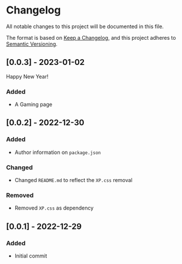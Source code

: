 # Changelog

All notable changes to this project will be documented in this file.

The format is based on [Keep a Changelog](https://keepachangelog.com/en/1.0.0/),
and this project adheres to [Semantic Versioning](https://semver.org/spec/v2.0.0.html).

## [0.0.3] - 2023-01-02 
Happy New Year! 
### Added
- A Gaming page


## [0.0.2] - 2022-12-30 

### Added
- Author information on `package.json`

### Changed
- Changed `README.md` to reflect the `XP.css` removal

### Removed
- Removed `XP.css` as dependency

## [0.0.1] - 2022-12-29

### Added
- Initial commit